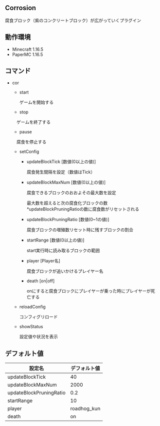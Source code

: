 ## Corrosion
腐食ブロック（紫のコンクリートブロック）が広がっていくプラグイン

 ## 動作環境
- Minecraft 1.16.5
- PaperMC 1.16.5

## コマンド

- cor
  - start
    
    ゲームを開始する
    
  - stop

  　ゲームを終了する
  
  - pause
  
  　腐食を停止する
  　
  - setConfig 
  
     - updateBlockTick [数値(0以上の値)]
  
        腐食発生間隔を設定（数値はTick）
  
     - updateBlockMaxNum [数値(0以上の値)]
  
        腐食できるブロックのおおよその最大数を設定  
  
        最大数を超えると次の腐食化ブロックの数*updateBlockPruningRatioの数に腐食数がリセットされる
  
     - updateBlockPruningRatio [数値(0~1の値)]
  
        腐食ブロックの増殖数リセット時に残すブロックの割合
  
     - startRange [数値(0以上の値)]
  
        start実行時に読み取るブロックの範囲
  
     - player [Player名]
  
        腐食ブロックが追いかけるプレイヤー名
  
     - death [on|off]
  
        onにすると腐食ブロックにプレイヤーが乗った時にプレイヤーが死亡する
  
  - reloadConfig
  
     コンフィグリロード
  
  - showStatus
  
     設定値や状況を表示

## デフォルト値

| 設定名                  | デフォルト値 |
| ----------------------- | ------------ |
| updateBlockTick         | 40           |
| updateBlockMaxNum       | 2000         |
| updateBlockPruningRatio | 0.2          |
| startRange              | 10           |
| player                  | roadhog_kun  |
| death                   | on           |

